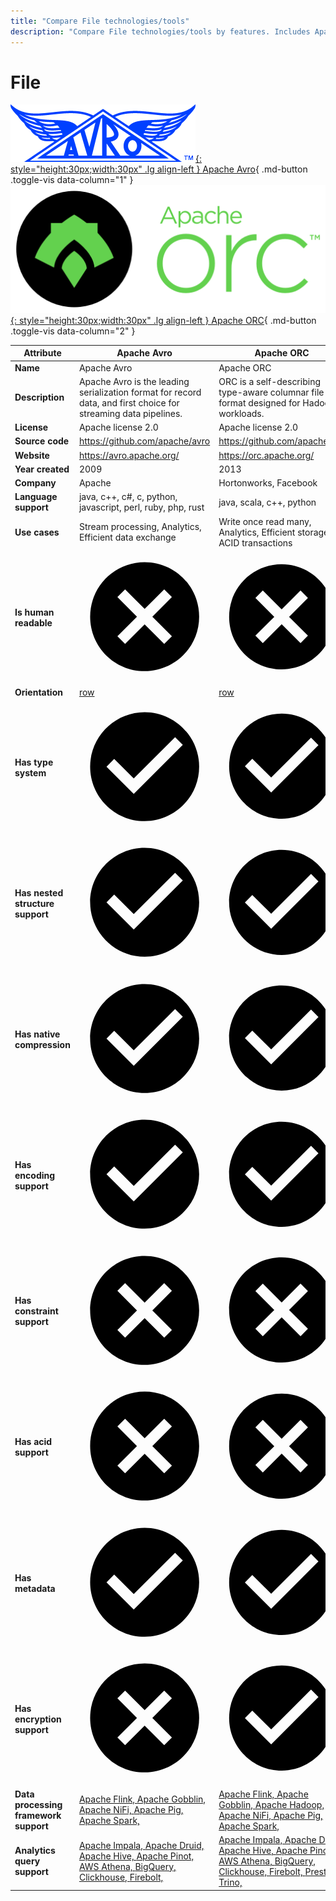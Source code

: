 ```yaml
---
title: "Compare File technologies/tools"
description: "Compare File technologies/tools by features. Includes Apache Avro vs Apache ORC."
---
```

# File

[![Apache Avro logo](../../assets/logo/avro.png){: style="height:30px;width:30px" .lg align-left } Apache Avro](){ .md-button .toggle-vis data-column="1" }
[![Apache ORC logo](../../assets/logo/orc.png){: style="height:30px;width:30px" .lg align-left } Apache ORC](){ .md-button .toggle-vis data-column="2" }


<table id="example" class="stripe hover row-border compact" style="width:100%">
    <thead>
        <tr>
            <th>Attribute</th>
            <th>Apache Avro</th>
            <th>Apache ORC</th>
        </tr>
    </thead>
    <tbody>
        <tr>
            <td><b>Name</b></td>
            <td>Apache Avro</td>
            <td>Apache ORC</td>
        </tr>
        <tr>
            <td><b>Description</b></td>
            <td>Apache Avro is the leading serialization format for record data, and first choice for streaming data pipelines.</td>
            <td>ORC is a self-describing type-aware columnar file format designed for Hadoop workloads.</td>
        </tr>
        <tr>
            <td><b>License</b></td>
            <td>Apache license 2.0</td>
            <td>Apache license 2.0</td>
        </tr>
        <tr>
            <td><b>Source code</b></td>
            <td><a href="https://github.com/apache/avro">https://github.com/apache/avro</a></td>
            <td><a href="https://github.com/apache/orc">https://github.com/apache/orc</a></td>
        </tr>
        <tr>
            <td><b>Website</b></td>
            <td><a href="https://avro.apache.org/">https://avro.apache.org/</a></td>
            <td><a href="https://orc.apache.org/">https://orc.apache.org/</a></td>
        </tr>
        <tr>
            <td><b>Year created</b></td>
            <td>2009</td>
            <td>2013</td>
        </tr>
        <tr>
            <td><b>Company</b></td>
            <td>Apache</td>
            <td>Hortonworks, Facebook</td>
        </tr>
        <tr>
            <td><b>Language support</b></td>
            <td>java, c++, c#, c, python, javascript, perl, ruby, php, rust</td>
            <td>java, scala, c++, python</td>
        </tr>
        <tr>
            <td><b>Use cases</b></td>
            <td>Stream processing, Analytics, Efficient data exchange</td>
            <td>Write once read many, Analytics, Efficient storage, ACID transactions</td>
        </tr>
        <tr>
            <td><b>Is human readable</b></td>
            <td>    <span class="twemoji red-cross"><svg xmlns="http://www.w3.org/2000/svg" viewBox="0 0 24 24"><path d="M12 2c5.53 0 10 4.47 10 10s-4.47 10-10 10S2 17.53 2 12 6.47 2 12 2m3.59 5L12 10.59 8.41 7 7 8.41 10.59 12 7 15.59 8.41 17 12 13.41 15.59 17 17 15.59 13.41 12 17 8.41 15.59 7Z"></path></svg></span>
            <div style="display: none">no</div>
</td>
            <td><a href="https://orc.apache.org/specification/ORCv2/#motivation">    <span class="twemoji red-cross"><svg xmlns="http://www.w3.org/2000/svg" viewBox="0 0 24 24"><path d="M12 2c5.53 0 10 4.47 10 10s-4.47 10-10 10S2 17.53 2 12 6.47 2 12 2m3.59 5L12 10.59 8.41 7 7 8.41 10.59 12 7 15.59 8.41 17 12 13.41 15.59 17 17 15.59 13.41 12 17 8.41 15.59 7Z"></path></svg></span>
            <div href="https://orc.apache.org/specification/ORCv2/#motivation" style="display: none">no</div>
</a></td>
        </tr>
        <tr>
            <td><b>Orientation</b></td>
            <td><a href="https://orc.apache.org/specification/ORCv2/#motivation">row</a></td>
            <td><a href="https://orc.apache.org/specification/ORCv2/#motivation">row</a></td>
        </tr>
        <tr>
            <td><b>Has type system</b></td>
            <td><a href="https://avro.apache.org/docs/current/specification/#schema-declaration">    <span class="twemoji green-tick"><svg xmlns="http://www.w3.org/2000/svg" viewBox="0 0 24 24"><path d="M12 2C6.5 2 2 6.5 2 12s4.5 10 10 10 10-4.5 10-10S17.5 2 12 2m-2 15-5-5 1.41-1.41L10 14.17l7.59-7.59L19 8l-9 9Z"></path></svg></span>
            <div href="https://avro.apache.org/docs/current/specification/#schema-declaration" style="display: none">yes</div>
</a></td>
            <td><a href="https://orc.apache.org/docs/types.html">    <span class="twemoji green-tick"><svg xmlns="http://www.w3.org/2000/svg" viewBox="0 0 24 24"><path d="M12 2C6.5 2 2 6.5 2 12s4.5 10 10 10 10-4.5 10-10S17.5 2 12 2m-2 15-5-5 1.41-1.41L10 14.17l7.59-7.59L19 8l-9 9Z"></path></svg></span>
            <div href="https://orc.apache.org/docs/types.html" style="display: none">yes</div>
</a></td>
        </tr>
        <tr>
            <td><b>Has nested structure support</b></td>
            <td><a href="https://avro.apache.org/docs/current/specification/#schema-declaration">    <span class="twemoji green-tick"><svg xmlns="http://www.w3.org/2000/svg" viewBox="0 0 24 24"><path d="M12 2C6.5 2 2 6.5 2 12s4.5 10 10 10 10-4.5 10-10S17.5 2 12 2m-2 15-5-5 1.41-1.41L10 14.17l7.59-7.59L19 8l-9 9Z"></path></svg></span>
            <div href="https://avro.apache.org/docs/current/specification/#schema-declaration" style="display: none">yes</div>
</a></td>
            <td><a href="https://orc.apache.org/docs/types.html">    <span class="twemoji green-tick"><svg xmlns="http://www.w3.org/2000/svg" viewBox="0 0 24 24"><path d="M12 2C6.5 2 2 6.5 2 12s4.5 10 10 10 10-4.5 10-10S17.5 2 12 2m-2 15-5-5 1.41-1.41L10 14.17l7.59-7.59L19 8l-9 9Z"></path></svg></span>
            <div href="https://orc.apache.org/docs/types.html" style="display: none">yes</div>
</a></td>
        </tr>
        <tr>
            <td><b>Has native compression</b></td>
            <td><a href="https://avro.apache.org/docs/current/specification/#object-container-files">    <span class="twemoji green-tick"><svg xmlns="http://www.w3.org/2000/svg" viewBox="0 0 24 24"><path d="M12 2C6.5 2 2 6.5 2 12s4.5 10 10 10 10-4.5 10-10S17.5 2 12 2m-2 15-5-5 1.41-1.41L10 14.17l7.59-7.59L19 8l-9 9Z"></path></svg></span>
            <div href="https://avro.apache.org/docs/current/specification/#object-container-files" style="display: none">yes</div>
</a></td>
            <td><a href="https://orc.apache.org/specification/ORCv2/#compression">    <span class="twemoji green-tick"><svg xmlns="http://www.w3.org/2000/svg" viewBox="0 0 24 24"><path d="M12 2C6.5 2 2 6.5 2 12s4.5 10 10 10 10-4.5 10-10S17.5 2 12 2m-2 15-5-5 1.41-1.41L10 14.17l7.59-7.59L19 8l-9 9Z"></path></svg></span>
            <div href="https://orc.apache.org/specification/ORCv2/#compression" style="display: none">yes</div>
</a></td>
        </tr>
        <tr>
            <td><b>Has encoding support</b></td>
            <td><a href="https://avro.apache.org/docs/current/specification/#data-serialization-and-deserialization">    <span class="twemoji green-tick"><svg xmlns="http://www.w3.org/2000/svg" viewBox="0 0 24 24"><path d="M12 2C6.5 2 2 6.5 2 12s4.5 10 10 10 10-4.5 10-10S17.5 2 12 2m-2 15-5-5 1.41-1.41L10 14.17l7.59-7.59L19 8l-9 9Z"></path></svg></span>
            <div href="https://avro.apache.org/docs/current/specification/#data-serialization-and-deserialization" style="display: none">yes</div>
</a></td>
            <td><a href="https://orc.apache.org/specification/ORCv2/#run-length-encoding">    <span class="twemoji green-tick"><svg xmlns="http://www.w3.org/2000/svg" viewBox="0 0 24 24"><path d="M12 2C6.5 2 2 6.5 2 12s4.5 10 10 10 10-4.5 10-10S17.5 2 12 2m-2 15-5-5 1.41-1.41L10 14.17l7.59-7.59L19 8l-9 9Z"></path></svg></span>
            <div href="https://orc.apache.org/specification/ORCv2/#run-length-encoding" style="display: none">yes</div>
</a></td>
        </tr>
        <tr>
            <td><b>Has constraint support</b></td>
            <td>    <span class="twemoji red-cross"><svg xmlns="http://www.w3.org/2000/svg" viewBox="0 0 24 24"><path d="M12 2c5.53 0 10 4.47 10 10s-4.47 10-10 10S2 17.53 2 12 6.47 2 12 2m3.59 5L12 10.59 8.41 7 7 8.41 10.59 12 7 15.59 8.41 17 12 13.41 15.59 17 17 15.59 13.41 12 17 8.41 15.59 7Z"></path></svg></span>
            <div style="display: none">no</div>
</td>
            <td>    <span class="twemoji red-cross"><svg xmlns="http://www.w3.org/2000/svg" viewBox="0 0 24 24"><path d="M12 2c5.53 0 10 4.47 10 10s-4.47 10-10 10S2 17.53 2 12 6.47 2 12 2m3.59 5L12 10.59 8.41 7 7 8.41 10.59 12 7 15.59 8.41 17 12 13.41 15.59 17 17 15.59 13.41 12 17 8.41 15.59 7Z"></path></svg></span>
            <div style="display: none">no</div>
</td>
        </tr>
        <tr>
            <td><b>Has acid support</b></td>
            <td>    <span class="twemoji red-cross"><svg xmlns="http://www.w3.org/2000/svg" viewBox="0 0 24 24"><path d="M12 2c5.53 0 10 4.47 10 10s-4.47 10-10 10S2 17.53 2 12 6.47 2 12 2m3.59 5L12 10.59 8.41 7 7 8.41 10.59 12 7 15.59 8.41 17 12 13.41 15.59 17 17 15.59 13.41 12 17 8.41 15.59 7Z"></path></svg></span>
            <div style="display: none">no</div>
</td>
            <td>    <span class="twemoji red-cross"><svg xmlns="http://www.w3.org/2000/svg" viewBox="0 0 24 24"><path d="M12 2c5.53 0 10 4.47 10 10s-4.47 10-10 10S2 17.53 2 12 6.47 2 12 2m3.59 5L12 10.59 8.41 7 7 8.41 10.59 12 7 15.59 8.41 17 12 13.41 15.59 17 17 15.59 13.41 12 17 8.41 15.59 7Z"></path></svg></span>
            <div style="display: none">no</div>
</td>
        </tr>
        <tr>
            <td><b>Has metadata</b></td>
            <td><a href="https://avro.apache.org/docs/current/specification/#object-container-files">    <span class="twemoji green-tick"><svg xmlns="http://www.w3.org/2000/svg" viewBox="0 0 24 24"><path d="M12 2C6.5 2 2 6.5 2 12s4.5 10 10 10 10-4.5 10-10S17.5 2 12 2m-2 15-5-5 1.41-1.41L10 14.17l7.59-7.59L19 8l-9 9Z"></path></svg></span>
            <div href="https://avro.apache.org/docs/current/specification/#object-container-files" style="display: none">yes</div>
</a></td>
            <td><a href="https://orc.apache.org/specification/ORCv2/#postscript">    <span class="twemoji green-tick"><svg xmlns="http://www.w3.org/2000/svg" viewBox="0 0 24 24"><path d="M12 2C6.5 2 2 6.5 2 12s4.5 10 10 10 10-4.5 10-10S17.5 2 12 2m-2 15-5-5 1.41-1.41L10 14.17l7.59-7.59L19 8l-9 9Z"></path></svg></span>
            <div href="https://orc.apache.org/specification/ORCv2/#postscript" style="display: none">yes</div>
</a></td>
        </tr>
        <tr>
            <td><b>Has encryption support</b></td>
            <td>    <span class="twemoji red-cross"><svg xmlns="http://www.w3.org/2000/svg" viewBox="0 0 24 24"><path d="M12 2c5.53 0 10 4.47 10 10s-4.47 10-10 10S2 17.53 2 12 6.47 2 12 2m3.59 5L12 10.59 8.41 7 7 8.41 10.59 12 7 15.59 8.41 17 12 13.41 15.59 17 17 15.59 13.41 12 17 8.41 15.59 7Z"></path></svg></span>
            <div style="display: none">no</div>
</td>
            <td><a href="https://orc.apache.org/specification/ORCv1/#column-encryption">    <span class="twemoji green-tick"><svg xmlns="http://www.w3.org/2000/svg" viewBox="0 0 24 24"><path d="M12 2C6.5 2 2 6.5 2 12s4.5 10 10 10 10-4.5 10-10S17.5 2 12 2m-2 15-5-5 1.41-1.41L10 14.17l7.59-7.59L19 8l-9 9Z"></path></svg></span>
            <div href="https://orc.apache.org/specification/ORCv1/#column-encryption" style="display: none">yes</div>
</a></td>
        </tr>
        <tr>
            <td><b>Data processing framework support</b></td>
            <td>
                <a href="https://nightlies.apache.org/flink/flink-docs-master/docs/connectors/table/formats/avro/">Apache Flink, </a>
                <a href="https://gobblin.apache.org/docs/sinks/AvroHdfsDataWriter/">Apache Gobblin, </a>
                <a href="https://nifi.apache.org/docs/nifi-docs/components/org.apache.nifi/nifi-record-serialization-services-nar/1.23.2/org.apache.nifi.avro.AvroReader/index.html">Apache NiFi, </a>
                <a href="https://pig.apache.org/docs/r0.17.0/api/org/apache/pig/piggybank/storage/avro/AvroStorage.html">Apache Pig, </a>
                <a href="https://spark.apache.org/docs/latest/sql-data-sources-avro.html">Apache Spark, </a>
            </td>
            <td>
                <a href="https://orc.apache.org/docs/adopters.html">Apache Flink, </a>
                <a href="https://orc.apache.org/docs/adopters.html">Apache Gobblin, </a>
                <a href="https://orc.apache.org/docs/adopters.html">Apache Hadoop, </a>
                <a href="https://orc.apache.org/docs/adopters.html">Apache NiFi, </a>
                <a href="https://orc.apache.org/docs/adopters.html">Apache Pig, </a>
                <a href="https://orc.apache.org/docs/adopters.html">Apache Spark, </a>
            </td>
        </tr>
        <tr>
            <td><b>Analytics query support</b></td>
            <td>
                <a href="https://impala.apache.org/docs/build/html/topics/impala_avro.html">Apache Impala, </a>
                <a href="https://druid.apache.org/docs/latest/development/extensions-core/avro/">Apache Druid, </a>
                <a href="https://cwiki.apache.org/confluence/display/hive/avroserde">Apache Hive, </a>
                <a href="https://docs.pinot.apache.org/basics/data-import/pinot-input-formats#avro">Apache Pinot, </a>
                <a href="https://docs.aws.amazon.com/athena/latest/ug/supported-serdes.html">AWS Athena, </a>
                <a href="https://cloud.google.com/bigquery/docs/loading-data-cloud-storage-avro">BigQuery, </a>
                <a href="https://github.com/ClickHouse/clickhouse-docs/blob/main/docs/en/integrations/data-ingestion/data-formats/arrow-avro-orc.md">Clickhouse, </a>
                <a href="https://docs.firebolt.io/godocs/Guides/loading-data/working-with-external-tables.html#supported-file-formats">Firebolt, </a>
            </td>
            <td>
                <a href="https://orc.apache.org/docs/adopters.html">Apache Impala, </a>
                <a href="https://orc.apache.org/docs/adopters.html">Apache Druid, </a>
                <a href="https://orc.apache.org/docs/adopters.html">Apache Hive, </a>
                <a href="https://docs.pinot.apache.org/basics/data-import/pinot-input-formats#orc">Apache Pinot, </a>
                <a href="https://docs.aws.amazon.com/athena/latest/ug/supported-serdes.html">AWS Athena, </a>
                <a href="https://cloud.google.com/bigquery/docs/loading-data-cloud-storage-orc">BigQuery, </a>
                <a href="https://github.com/ClickHouse/clickhouse-docs/blob/main/docs/en/integrations/data-ingestion/data-formats/arrow-avro-orc.md">Clickhouse, </a>
                <a href="https://docs.firebolt.io/godocs/Guides/loading-data/working-with-external-tables.html#supported-file-formats">Firebolt, </a>
                <a href="https://orc.apache.org/docs/adopters.html">Presto, </a>
                <a href="https://orc.apache.org/docs/adopters.html">Trino, </a>
            </td>
        </tr>
    </tbody>
</table>
